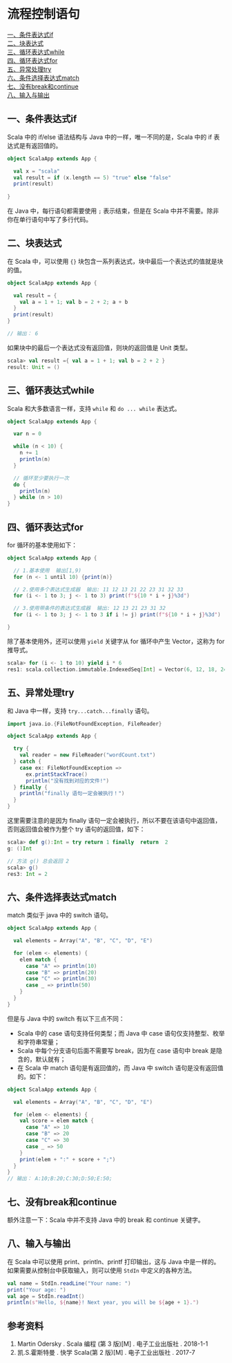 # 流程控制语句

<nav>
<a href="#一条件表达式if">一、条件表达式if</a><br/>
<a href="#二块表达式">二、块表达式</a><br/>
<a href="#三循环表达式while">三、循环表达式while</a><br/>
<a href="#四循环表达式for">四、循环表达式for</a><br/>
<a href="#五异常处理try">五、异常处理try</a><br/>
<a href="#六条件选择表达式match">六、条件选择表达式match</a><br/>
<a href="#七没有break和continue">七、没有break和continue</a><br/>
<a href="#八输入与输出">八、输入与输出</a><br/>
</nav>

## 一、条件表达式if

Scala 中的 if/else 语法结构与 Java 中的一样，唯一不同的是，Scala 中的 if 表达式是有返回值的。

```scala
object ScalaApp extends App {

  val x = "scala"
  val result = if (x.length == 5) "true" else "false"
  print(result)
  
}
```

在 Java 中，每行语句都需要使用 `;` 表示结束，但是在 Scala 中并不需要。除非你在单行语句中写了多行代码。



## 二、块表达式

在 Scala 中，可以使用 `{}` 块包含一系列表达式，块中最后一个表达式的值就是块的值。

```scala
object ScalaApp extends App {

  val result = {
    val a = 1 + 1; val b = 2 + 2; a + b
  }
  print(result)
}

// 输出： 6
```

如果块中的最后一个表达式没有返回值，则块的返回值是 Unit 类型。

```scala
scala> val result ={ val a = 1 + 1; val b = 2 + 2 }
result: Unit = ()
```



## 三、循环表达式while

Scala 和大多数语言一样，支持 `while` 和 `do ... while` 表达式。

```scala
object ScalaApp extends App {

  var n = 0

  while (n < 10) {
    n += 1
    println(n)
  }

  // 循环至少要执行一次
  do {
    println(n)
  } while (n > 10)
}
```



## 四、循环表达式for

for 循环的基本使用如下：

```scala
object ScalaApp extends App {

  // 1.基本使用  输出[1,9)
  for (n <- 1 until 10) {print(n)}

  // 2.使用多个表达式生成器  输出: 11 12 13 21 22 23 31 32 33
  for (i <- 1 to 3; j <- 1 to 3) print(f"${10 * i + j}%3d")

  // 3.使用带条件的表达式生成器  输出: 12 13 21 23 31 32
  for (i <- 1 to 3; j <- 1 to 3 if i != j) print(f"${10 * i + j}%3d")

}
```

除了基本使用外，还可以使用 `yield` 关键字从 for 循环中产生 Vector，这称为 for 推导式。

```scala
scala> for (i <- 1 to 10) yield i * 6
res1: scala.collection.immutable.IndexedSeq[Int] = Vector(6, 12, 18, 24, 30, 36, 42, 48, 54, 60)
```



## 五、异常处理try

和 Java 中一样，支持 `try...catch...finally` 语句。

```scala
import java.io.{FileNotFoundException, FileReader}

object ScalaApp extends App {

  try {
    val reader = new FileReader("wordCount.txt")
  } catch {
    case ex: FileNotFoundException =>
      ex.printStackTrace()
      println("没有找到对应的文件!")
  } finally {
    println("finally 语句一定会被执行！")
  }
}
```

这里需要注意的是因为 finally 语句一定会被执行，所以不要在该语句中返回值，否则返回值会被作为整个 try 语句的返回值，如下：

```scala
scala> def g():Int = try return 1 finally  return  2
g: ()Int

// 方法 g() 总会返回 2
scala> g()
res3: Int = 2
```



## 六、条件选择表达式match

match 类似于 java 中的 switch 语句。

```scala
object ScalaApp extends App {

  val elements = Array("A", "B", "C", "D", "E")

  for (elem <- elements) {
    elem match {
      case "A" => println(10)
      case "B" => println(20)
      case "C" => println(30)
      case _ => println(50)
    }
  }
}

```

但是与 Java 中的 switch 有以下三点不同：

+ Scala 中的 case 语句支持任何类型；而 Java 中 case 语句仅支持整型、枚举和字符串常量；
+ Scala 中每个分支语句后面不需要写 break，因为在 case 语句中 break 是隐含的，默认就有；
+ 在 Scala 中 match 语句是有返回值的，而 Java 中 switch 语句是没有返回值的。如下：

```scala
object ScalaApp extends App {

  val elements = Array("A", "B", "C", "D", "E")

  for (elem <- elements) {
    val score = elem match {
      case "A" => 10
      case "B" => 20
      case "C" => 30
      case _ => 50
    }
    print(elem + ":" + score + ";")
  }
}
// 输出： A:10;B:20;C:30;D:50;E:50;
```



## 七、没有break和continue

额外注意一下：Scala 中并不支持 Java 中的 break 和 continue 关键字。



## 八、输入与输出

在 Scala 中可以使用 print、println、printf 打印输出，这与 Java 中是一样的。如果需要从控制台中获取输入，则可以使用 `StdIn` 中定义的各种方法。

```scala
val name = StdIn.readLine("Your name: ")
print("Your age: ")
val age = StdIn.readInt()
println(s"Hello, ${name}! Next year, you will be ${age + 1}.")
```



## 参考资料

1. Martin Odersky . Scala 编程 (第 3 版)[M] . 电子工业出版社 . 2018-1-1  
2. 凯.S.霍斯特曼  . 快学 Scala(第 2 版)[M] . 电子工业出版社 . 2017-7

